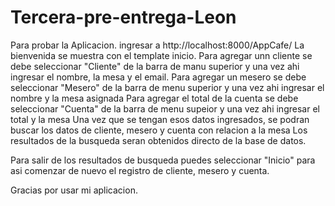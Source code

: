 # Tercera-pre-entrega-Leon

Para probar la Aplicacion.
ingresar a http://localhost:8000/AppCafe/
La bienvenida se muestra con el template inicio.
Para agregar unn cliente se debe seleccionar "Cliente" de la barra de manu superior y una vez ahi ingresar el nombre, la mesa y el email.
Para agregar un mesero se debe seleccionar "Mesero" de la barra de menu superior y una vez ahi ingresar el nombre y la mesa asignada
Para agregar el total de la cuenta se debe seleccionar "Cuenta" de la barra de menu supeior y una vez ahi ingresar el total y la mesa
Una vez que se tengan esos datos ingresados, se podran buscar los datos de cliente, mesero y cuenta con relacion a la mesa
Los resultados de la busqueda seran obtenidos directo de la base de datos.

Para salir de los resultados de busqueda puedes seleccionar "Inicio" para asi comenzar de nuevo el registro de cliente, mesero y cuenta.

Gracias por usar mi aplicacion.
